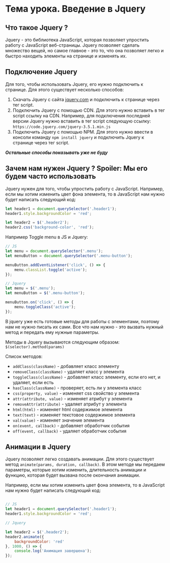 # Тема урока. Введение в Jquery

## Что такое Jquery ?

Jquery - это библиотека JavaScript, которая позволяет упростить работу с JavaScript веб-страницы. Jquery позволяет сделать множество вещей, но самое главное - это то, что она позволяет легко и быстро находить элементы на странице и изменять их.

## Подключение Jquery

Для того, чтобы использовать Jquery, его нужно подключить к странице. Для этого существует несколько способов:
1. Скачать Jquery с сайта [jquery.com](https://jquery.com/) и подключить к странице через тег script.
2. Подключить Jquery с помощью CDN. Для этого нужно вставить в тег script ссылку на CDN. Например, для подключения последней версии Jquery нужно вставить в тег script следующую ссылку: `https://code.jquery.com/jquery-3.5.1.min.js`
3. Подключить Jquery с помощью NPM. Для этого нужно ввести в консоли команду `npm install jquery` и подключить Jquery к странице через тег script.

***Остальные способы показывать уже не буду***

## Зачем нам нужен Jquery ? Spoiler: Мы его будем часто использовать

Jquery нужен для того, чтобы упростить работу с JavaScript. Например, если мы хотим изменить цвет фона элемента, то в JavaScript нам нужно будет написать следующий код:

```javascript
let header1 = document.querySelector('.header1');
header1.style.backgroundColor = 'red';

let header2 = $('.header2');
header2.css('background-color', 'red');
```

Например Toggle menu в  JS и Jquery:

```javascript
// JS
let menu = document.querySelector('.menu');
let menuButton = document.querySelector('.menu-button');

menuButton.addEventListener('click', () => {
    menu.classList.toggle('active');
});

// Jquery
let menu = $('.menu');
let menuButton = $('.menu-button');

menuButton.on('click', () => {
    menu.toggleClass('active');
});

``` 

В jquery уже есть готовые методы для работы с элементами, поэтому нам не нужно писать их сами. Все что нам нужно - это вызвать нужный метод и передать ему нужные параметры.

Методы в Jquery вызываются следующим образом: `$(selector).method(params)`

Список методов: 
* `addClass(className)` - добавляет класс элементу
* `removeClass(className)` - удаляет класс у элемента
* `toggleClass(className)` - добавляет класс элементу, если его нет, и удаляет, если есть
* `hasClass(className)` - проверяет, есть ли у элемента класс
* `css(property, value)` - изменяет css свойство у элемента
* `attr(attribute, value)` - изменяет атрибут у элемента
* `removeAttr(attribute)` - удаляет атрибут у элемента
* `html(html)` - изменяет html содержимое элемента
* `text(text)` - изменяет текстовое содержимое элемента
* `val(value)` - изменяет значение элемента
* `on(event, callback)` - добавляет обработчик события
* `off(event, callback)` - удаляет обработчик события

## Анимации в Jquery

Jquery позволяет легко создавать анимации. Для этого существует метод `animate(params, duration, callback)`. В этом методе мы передаем параметры, которые хотим изменить, длительность анимации и функцию, которая будет вызвана после окончания анимации.

Например, если мы хотим изменить цвет фона элемента, то в JavaScript нам нужно будет написать следующий код:

```javascript

// JS
let header1 = document.querySelector('.header1');
header1.style.backgroundColor = 'red';

// Jquery

let header2 = $('.header2');
header2.animate({
    backgroundColor: 'red'
}, 1000, () => {
    console.log('Анимация завершена');
});
```






